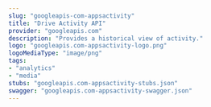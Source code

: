 ```yaml
---
slug: "googleapis-com-appsactivity"
title: "Drive Activity API"
provider: "googleapis.com"
description: "Provides a historical view of activity."
logo: "googleapis.com-appsactivity-logo.png"
logoMediaType: "image/png"
tags:
- "analytics"
- "media"
stubs: "googleapis.com-appsactivity-stubs.json"
swagger: "googleapis.com-appsactivity-swagger.json"
---
```


